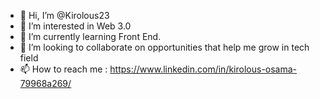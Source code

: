 - 👋 Hi, I’m @Kirolous23
- 👀 I’m interested in Web 3.0
- 🌱 I’m currently learning Front End.
- 💞️ I’m looking to collaborate on opportunities that help me grow in tech field
- 📫 How to reach me : https://www.linkedin.com/in/kirolous-osama-79968a269/
